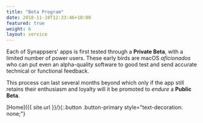 ```yaml
---
title: "Beta Program"
date: 2018-11-18T12:33:46+10:00
featured: true
weight: 6
layout: service
---
```


Each of Synappsers' apps is first tested through a **Private Beta**, with a limited number of power users. These early birds are macOS _aficionados_ who can put even an alpha-quality software to good test and send accurate technical or functional feedback.

<!--break-->

This process can last several months beyond which only if the app still retains their enthusiasm and loyalty will it be promoted to _endure_ a **Public Beta**.

[Home]({{ site.url }}/){:.button .button-primary style="text-decoration: none;"}